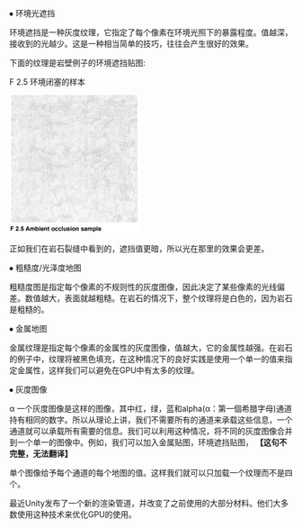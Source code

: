 <!--⦁	Ambient Occlusion  -->  

⦁  环境光遮挡  

<!--Ambient occlusion is a grayscale texture that specifies how exposed each pixel is to ambient lighting. The darker the value the less light it receives. It is a quite simple technique and tends to give great results.-->  
环境遮挡是一种灰度纹理，它指定了每个像素在环境光照下的暴露程度。值越深，接收到的光越少。这是一种相当简单的技巧，往往会产生很好的效果。  


<!--The following texture is the ambient occlusion map for the rock wall example: -->   
下面的纹理是岩壁例子的环境遮挡贴图:


 
<!--F 2.5 Ambient occlusion sample -->   
F 2.5 环境闭塞的样本
   
![](https://github.com/Moontabu/mypics/blob/97e333b20fe19a64c95f7414fdf67bc0735067c9/0ffb40984570105e0f9215de11d8bff.png)  

<!--As we can see in the rock cracks the occlusion value is darker, so light will be less effective there.  -->  
正如我们在岩石裂缝中看到的，遮挡值更暗，所以光在那里的效果会更差。  


<!--⦁	Roughness/ Glossiness map -->  
⦁	粗糙度/光泽度地图  

<!--Roughness maps are grayscale images that specify the irregularities of each pixel, so determines the light deviation that certain pixel would have. The greater the value the rougher the surface will be. In the case of the rock the whole texture will be white, since rocks are rough. -->   
粗糙度图是指定每个像素的不规则性的灰度图像，因此决定了某些像素的光线偏差。数值越大，表面就越粗糙。在岩石的情况下，整个纹理将是白色的，因为岩石是粗糙的。


<!--⦁	Metallic map  -->  
⦁	金属地图  

<!--Metallic textures are grayscale images that specify the metalness of each pixel, the greater the value the more metallic it will be. In the example of the rock the texture would be filled with black, again the good practice in this case is to use a single value to specify the metalness, this way we avoid having too many textures in the GPU.  -->  
金属纹理是指定每个像素的金属性的灰度图像，值越大，它的金属性越强。在岩石的例子中，纹理将被黑色填充，在这种情况下的良好实践是使用一个单一的值来指定金属性，这样我们可以避免在GPU中有太多的纹理。


<!--⦁	Grayscale Images  -->  
⦁   灰度图像  

<!--A grayscale image is such image where the Red, Green,Blue and alpha channels hold the same number. So theoretically we do not need all the channels to hold that information, one single channel is able to carry all the information needed. We can take advantage of this situation by combining different grayscale images in a single one. For example, we can join the metallic map, the ambient occlusion map, the heightmap and the specular map in a-->  
  
α
一个灰度图像是这样的图像，其中红，绿，蓝和alpha(α：第一個希腊字母)通道持有相同的数字。所以从理论上讲，我们不需要所有的通道来承载这些信息，一个通道就可以承载所有需要的信息。我们可以利用这种情况，将不同的灰度图像合并到一个单一的图像中。例如，我们可以加入金属贴图，环境遮挡贴图， **【这句不完整，无法翻译】**

<!--single image giving to each channel the value of each one of the maps. This way we can have only one texture loaded instead of four.  -->  

单个图像给予每个通道的每个地图的值。这样我们就可以只加载一个纹理而不是四个。  

<!--Recently Unity released a new rendering pipeline and changed most of the materials that were used previously. Most of them uses this technique to optimize the usage of the GPU.-->  

最近Unity发布了一个新的渲染管道，并改变了之前使用的大部分材料。他们大多数使用这种技术来优化GPU的使用。
